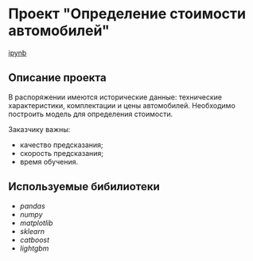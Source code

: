 # Проект "Определение стоимости автомобилей"
[ipynb](https://github.com/knurimuhametova/portfolio/blob/main/Car%20prices/price_auto_portfolio.ipynb)

## Описание проекта
В распоряжении имеются исторические данные: технические характеристики, комплектации и цены автомобилей. Необходимо построить модель для определения стоимости. 

Заказчику важны:

- качество предсказания;
- скорость предсказания;
- время обучения.

## Используемые бибилиотеки
- *pandas*
- *numpy*
- *matplotlib*
- *sklearn*
- *catboost*
- *lightgbm*
